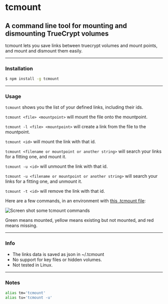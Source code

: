 # tcmount
## A command line tool for mounting and dismounting TrueCrypt volumes
tcmount lets you save links between truecrypt volumes and mount points, and mount and dismount them easily.

* * *
### Installation
```bash
$ npm install -g tcmount
```
* * *
### Usage

`tcmount` shows you the list of your defined links, including their ids.

`tcmount <file> <mountpoint>` will mount the file onto the mountpoint.

`tcmount -l <file> <mountpoint>` will create a link from the file to the mountpoint.

`tcmount <id>` will mount the link with that id.

`tcmount <filename or mountpoint or another string>` will search your links for a fitting one, and mount it.

`tcmount -u <id>` will unmount the link with that id.

`tcmount -u <filename or mountpoint or another string>` will search your links for a fitting one, and unmount it.

`tcmount -t <id>` will remove the link with that id.

Here are a few commands, in an environment with [this .tcmount file](https://github.com/danyshaanan/tcmount/blob/master/doc/dot.tcmount_example):

![Screen shot some `tcmount` commands](https://raw.github.com/danyshaanan/tcmount/master/doc/tcmount_example.png?raw=true)

Green means mounted, yellow means existing but not mounted, and red means missing.

* * *
### Info
* The links data is saved as json in ~/.tcmount
* No support for key files or hidden volumes.
* Not tested in Linux.

* * *
### Notes
```bash
alias tm='tcmount'
alias tu='tcmount -u'
```


